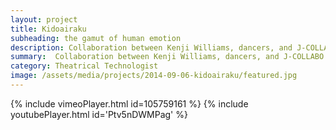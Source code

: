 ```yaml
---
layout: project
title: Kidoairaku
subheading: the gamut of human emotion
description: Collaboration between Kenji Williams, dancers, and J-COLLABO (Brooklyn based Japanese cultural nonprofit institution)
summary:  Collaboration between Kenji Williams, dancers, and J-COLLABO (Brooklyn based Japanese cultural nonprofit institution)
category: Theatrical Technologist
image: /assets/media/projects/2014-09-06-kidoairaku/featured.jpg
---
```


{% include vimeoPlayer.html id=105759161 %}
{% include youtubePlayer.html id='Ptv5nDWMPag' %}
